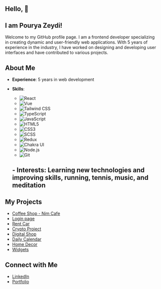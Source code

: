## Hello, 👋
## I am Pourya Zeydi! 

Welcome to my GitHub profile page. I am a frontend developer specializing in creating dynamic and user-friendly web applications. With 5 years of experience in the industry, I have worked on designing and developing user interfaces and have contributed to various projects.

## About Me

- **Experience**: 5 years in web development
- **Skills**: 
  - ![React](https://img.shields.io/badge/-React-61DAFB?style=flat&logo=react&logoColor=white)
  - ![Vue](https://img.shields.io/badge/Vue.js-35495E?style=for-the-badge&logo=vuedotjs&logoColor=4FC08D)
  - ![Tailwind CSS](https://img.shields.io/badge/-Tailwind%20CSS-38B2AC?style=flat&logo=tailwind-css&logoColor=white)
  - ![TypeScript](https://img.shields.io/badge/-TypeScript-3178C6?style=flat&logo=typescript&logoColor=white)
  - ![JavaScript](https://img.shields.io/badge/-JavaScript-F7DF1E?style=flat&logo=javascript&logoColor=black)
  - ![HTML5](https://img.shields.io/badge/-HTML5-E34F26?style=flat&logo=html5&logoColor=white)
  - ![CSS3](https://img.shields.io/badge/-CSS3-1572B6?style=flat&logo=css3&logoColor=white)
  - ![SCSS](https://img.shields.io/badge/-SCSS-CC6699?style=flat&logo=sass&logoColor=white)
  - ![Redux](https://img.shields.io/badge/-Redux-764ABC?style=flat&logo=redux&logoColor=white)
  - ![Chakra UI](https://img.shields.io/badge/-Chakra%20UI-319795?style=flat&logo=chakra-ui&logoColor=white)
  - ![Node.js](https://img.shields.io/badge/-Node.js-339933?style=flat&logo=node.js&logoColor=white)
  - ![Git](https://img.shields.io/badge/-Git-F05032?style=flat&logo=git&logoColor=white)

  ## - Interests: Learning new technologies and improving skills, running, tennis, music, and meditation

## My Projects

- [Coffee Shop - Nim Cafe](https://github.com/pouryaZeidi/NimCafe)
- [Login page](https://github.com/pouryaZeidi/Yadeam-Login)
- [Rent Car](https://github.com/pouryaZeidi/Rent-Car-application)
- [Crypto Project](https://github.com/pouryaZeidi/Crypto-Project-task)
- [Digital Shop](https://github.com/pouryaZeidi/Digital-Onlineshop)
- [Daily Calendar](https://github.com/pouryaZeidi/Activity-calender)
- [Home Decor](https://github.com/pouryaZeidi/Home-Decor)
- [Widgets](https://github.com/pouryaZeidi/Widgets-Tailwindcss)

## Connect with Me

- [LinkedIn](https://www.linkedin.com/in/pourya-zeydi-b6b440260)
- [Portfolio](https://pouryazeydi.info)
